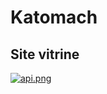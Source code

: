 # Katomach
## Site vitrine

[![api.png](https://rismo.fr/img/kato.png)](https://rismo.fr/apps/katomach/)

